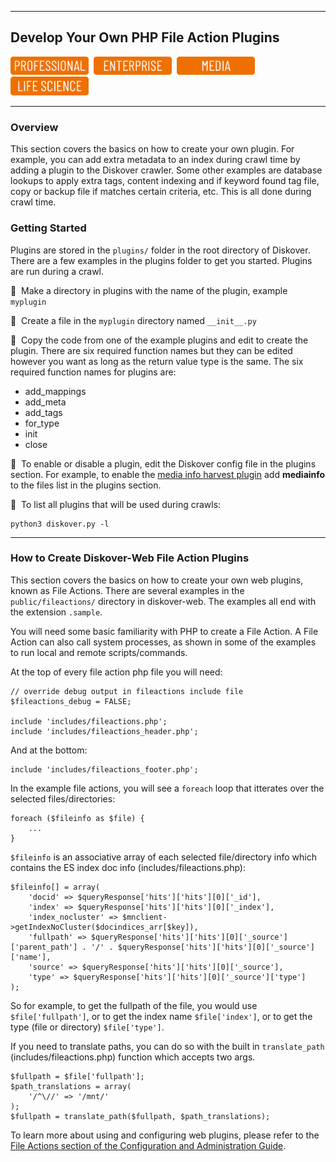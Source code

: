___
## Develop Your Own PHP File Action Plugins

<img src="images/button_edition_professional.png" width="125">&nbsp;&nbsp;<img src="images/button_edition_enterprise.png" width="125">&nbsp;&nbsp;<img src="images/button_edition_media.png" width="125">&nbsp;&nbsp;<img src="images/button_edition_life_science.png" width="125">
___

### Overview

This section covers the basics on how to create your own plugin. For example, you can add extra metadata to an index during crawl time by adding a plugin to the Diskover crawler. Some other examples are database lookups to apply extra tags, content indexing and if keyword found tag file, copy or backup file if matches certain criteria, etc. This is all done during crawl time.

### Getting Started

Plugins are stored in the `plugins/` folder in the root directory of Diskover. There are a few examples in the plugins folder to get you started. Plugins are run during a crawl.

🔴 &nbsp;Make a directory in plugins with the name of the plugin, example `myplugin`

🔴 &nbsp;Create a file in the `myplugin` directory named `__init__.py`

🔴 &nbsp;Copy the code from one of the example plugins and edit to create the plugin. There are six required function names but they can be edited however you want as long as the return value type is the same. The six required function names for plugins are:

- add_mappings
- add_meta
- add_tags
- for_type
- init
- close

🔴 &nbsp;To enable or disable a plugin, edit the Diskover config file in the plugins section. For example, to enable the [media info harvest plugin](https://docs.diskoverdata.com/diskover_configuration_and_administration_guide/#media-info-harvest-plugin) add **mediainfo** to the files list in the plugins section.

🔴 &nbsp;To list all plugins that will be used during crawls:
```
python3 diskover.py -l
```

___
### How to Create Diskover-Web File Action Plugins

This section covers the basics on how to create your own web plugins, known as File Actions. There are several examples in the `public/fileactions/` directory in diskover-web. The examples all end with the extension `.sample`. 

You will need some basic familiarity with PHP to create a File Action. A File Action can also call system processes, as shown in some of the examples to run local and remote scripts/commands.

At the top of every file action php file you will need:

```
// override debug output in fileactions include file
$fileactions_debug = FALSE;

include 'includes/fileactions.php';
include 'includes/fileactions_header.php';
```

And at the bottom:

```
include 'includes/fileactions_footer.php';
```

In the example file actions, you will see a `foreach` loop that itterates over the selected files/directories:

```
foreach ($fileinfo as $file) {
    ...
}
```

`$fileinfo` is an associative array of each selected file/directory info which contains the ES index doc info (includes/fileactions.php):

```
$fileinfo[] = array(
    'docid' => $queryResponse['hits']['hits'][0]['_id'],
    'index' => $queryResponse['hits']['hits'][0]['_index'],
    'index_nocluster' => $mnclient->getIndexNoCluster($docindices_arr[$key]),
    'fullpath' => $queryResponse['hits']['hits'][0]['_source']['parent_path'] . '/' . $queryResponse['hits']['hits'][0]['_source']['name'],
    'source' => $queryResponse['hits']['hits'][0]['_source'],
    'type' => $queryResponse['hits']['hits'][0]['_source']['type']
);
```

So for example, to get the fullpath of the file, you would use `$file['fullpath']`, or to get the index name `$file['index']`, or to get the type (file or directory) `$file['type']`.

If you need to translate paths, you can do so with the built in `translate_path` (includes/fileactions.php) function which accepts two args.

```
$fullpath = $file['fullpath'];
$path_translations = array(
    '/^\//' => '/mnt/'
);
$fullpath = translate_path($fullpath, $path_translations);
```

To learn more about using and configuring web plugins, please refer to the [File Actions section of the Configuration and Administration Guide](https://docs.diskoverdata.com/diskover_configuration_and_administration_guide/#diskover-web-plugins-file-actions).
